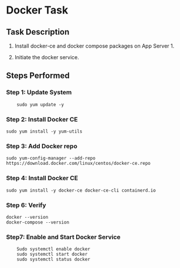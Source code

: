 # Docker Task

## Task Description

1. Install docker-ce and docker compose packages on App Server 1.

2. Initiate the docker service.

## Steps Performed

### Step 1: Update System

```
    sudo yum update -y
```
### Step 2:  Install Docker CE

```
sudo yum install -y yum-utils
```

### Step 3: Add Docker repo
```
sudo yum-config-manager --add-repo https://download.docker.com/linux/centos/docker-ce.repo
```
### Step 4: Install Docker CE
```
sudo yum install -y docker-ce docker-ce-cli containerd.io
```
### Step 6: Verify
```
docker --version
docker-compose --version

```
### Step7: Enable and Start Docker Service
```
    Sudo systemctl enable docker
    sudo systemctl start docker
    sudo systemctl status docker
```

